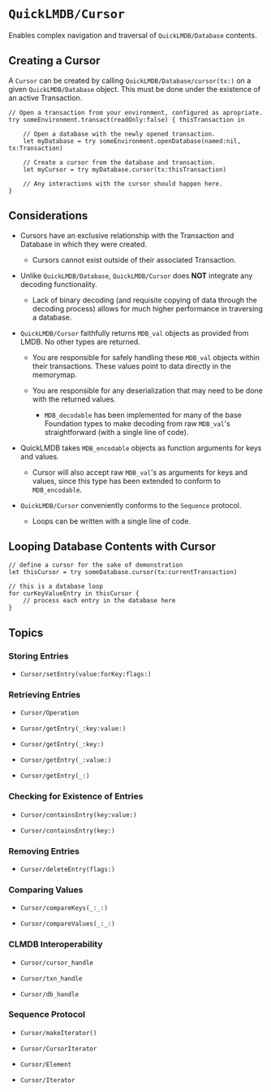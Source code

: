 #  ``QuickLMDB/Cursor``

Enables complex navigation and traversal of ``QuickLMDB/Database`` contents.

## Creating a Cursor

A ``Cursor`` can be created by calling ``QuickLMDB/Database/cursor(tx:)`` on a given ``QuickLMDB/Database`` object. This must be done under the existence of an active Transaction.

```
// Open a transaction from your environment, configured as apropriate.
try someEnvironment.transact(readOnly:false) { thisTransaction in

	// Open a database with the newly opened transaction.
	let myDatabase = try someEnvironment.openDatabase(named:nil, tx:Transaction)

	// Create a cursor from the database and transaction.
	let myCursor = try myDatabase.cursor(tx:thisTransaction)
	
	// Any interactions with the cursor should happen here.
}
```

## Considerations

- Cursors have an exclusive relationship with the Transaction and Database in which they were created.

	- Cursors cannot exist outside of their associated Transaction.

- Unlike ``QuickLMDB/Database``, ``QuickLMDB/Cursor`` does **NOT** integrate any decoding functionality.

	- Lack of binary decoding (and requisite copying of data through the decoding process) allows for much higher performance in traversing a database.

- ``QuickLMDB/Cursor`` faithfully returns `MDB_val` objects as provided from LMDB. No other types are returned.

	- You are responsible for safely handling these `MDB_val` objects within their transactions. These values point to data directly in the memorymap.

	- You are responsible for any deserialization that may need to be done with the returned values.

		- ``MDB_decodable`` has been implemented for many of the base Foundation types to make decoding from raw `MDB_val`'s straightforward (with a single line of code).

- QuickLMDB takes ``MDB_encodable`` objects as function arguments for keys and values.

	- Cursor will also accept raw `MDB_val`'s as arguments for keys and values, since this type has been extended to conform to ``MDB_encodable``.

- ``QuickLMDB/Cursor`` conveniently conforms to the `Sequence` protocol.

	- Loops can be written with a single line of code.

## Looping Database Contents with Cursor

```
// define a cursor for the sake of demonstration
let thisCursor = try someDatabase.cursor(tx:currentTransaction)

// this is a database loop
for curKeyValueEntry in thisCursor {
	// process each entry in the database here
}
```

## Topics

### Storing Entries

- ``Cursor/setEntry(value:forKey:flags:)``

### Retrieving Entries

- ``Cursor/Operation``

- ``Cursor/getEntry(_:key:value:)``

- ``Cursor/getEntry(_:key:)``

- ``Cursor/getEntry(_:value:)``

- ``Cursor/getEntry(_:)``

### Checking for Existence of Entries

- ``Cursor/containsEntry(key:value:)``

- ``Cursor/containsEntry(key:)``

### Removing Entries

- ``Cursor/deleteEntry(flags:)``

### Comparing Values

- ``Cursor/compareKeys(_:_:)``

- ``Cursor/compareValues(_:_:)``

### CLMDB Interoperability

- ``Cursor/cursor_handle``

- ``Cursor/txn_handle``

- ``Cursor/db_handle``

### Sequence Protocol

- ``Cursor/makeIterator()``

- ``Cursor/CursorIterator``

- ``Cursor/Element``

- ``Cursor/Iterator``
